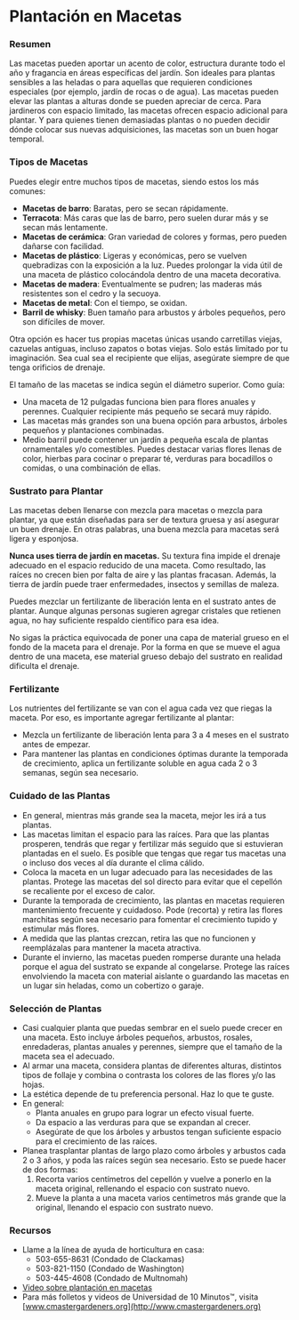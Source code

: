 # Plantación en Macetas

### Resumen

Las macetas pueden aportar un acento de color, estructura durante todo el año y fragancia en áreas específicas del jardín. Son ideales para plantas sensibles a las heladas o para aquellas que requieren condiciones especiales (por ejemplo, jardín de rocas o de agua). Las macetas pueden elevar las plantas a alturas donde se pueden apreciar de cerca. Para jardineros con espacio limitado, las macetas ofrecen espacio adicional para plantar. Y para quienes tienen demasiadas plantas o no pueden decidir dónde colocar sus nuevas adquisiciones, las macetas son un buen hogar temporal.

### Tipos de Macetas

Puedes elegir entre muchos tipos de macetas, siendo estos los más comunes:

- **Macetas de barro**: Baratas, pero se secan rápidamente.
- **Terracota**: Más caras que las de barro, pero suelen durar más y se secan más lentamente.
- **Macetas de cerámica**: Gran variedad de colores y formas, pero pueden dañarse con facilidad.
- **Macetas de plástico**: Ligeras y económicas, pero se vuelven quebradizas con la exposición a la luz. Puedes prolongar la vida útil de una maceta de plástico colocándola dentro de una maceta decorativa.
- **Macetas de madera**: Eventualmente se pudren; las maderas más resistentes son el cedro y la secuoya.
- **Macetas de metal**: Con el tiempo, se oxidan.
- **Barril de whisky**: Buen tamaño para arbustos y árboles pequeños, pero son difíciles de mover.

Otra opción es hacer tus propias macetas únicas usando carretillas viejas, cazuelas antiguas, incluso zapatos o botas viejas. Solo estás limitado por tu imaginación. Sea cual sea el recipiente que elijas, asegúrate siempre de que tenga orificios de drenaje.

El tamaño de las macetas se indica según el diámetro superior. Como guía:

- Una maceta de 12 pulgadas funciona bien para flores anuales y perennes. Cualquier recipiente más pequeño se secará muy rápido.
- Las macetas más grandes son una buena opción para arbustos, árboles pequeños y plantaciones combinadas.
- Medio barril puede contener un jardín a pequeña escala de plantas ornamentales y/o comestibles. Puedes destacar varias flores llenas de color, hierbas para cocinar o preparar té, verduras para bocadillos o comidas, o una combinación de ellas.

### Sustrato para Plantar

Las macetas deben llenarse con mezcla para macetas o mezcla para plantar, ya que están diseñadas para ser de textura gruesa y así asegurar un buen drenaje. En otras palabras, una buena mezcla para macetas será ligera y esponjosa.

**Nunca uses tierra de jardín en macetas.** Su textura fina impide el drenaje adecuado en el espacio reducido de una maceta. Como resultado, las raíces no crecen bien por falta de aire y las plantas fracasan. Además, la tierra de jardín puede traer enfermedades, insectos y semillas de maleza.

Puedes mezclar un fertilizante de liberación lenta en el sustrato antes de plantar. Aunque algunas personas sugieren agregar cristales que retienen agua, no hay suficiente respaldo científico para esa idea.

No sigas la práctica equivocada de poner una capa de material grueso en el fondo de la maceta para el drenaje. Por la forma en que se mueve el agua dentro de una maceta, ese material grueso debajo del sustrato en realidad dificulta el drenaje.

### Fertilizante

Los nutrientes del fertilizante se van con el agua cada vez que riegas la maceta. Por eso, es importante agregar fertilizante al plantar:

- Mezcla un fertilizante de liberación lenta para 3 a 4 meses en el sustrato antes de empezar.
- Para mantener las plantas en condiciones óptimas durante la temporada de crecimiento, aplica un fertilizante soluble en agua cada 2 o 3 semanas, según sea necesario.

### Cuidado de las Plantas

- En general, mientras más grande sea la maceta, mejor les irá a tus plantas.
- Las macetas limitan el espacio para las raíces. Para que las plantas prosperen, tendrás que regar y fertilizar más seguido que si estuvieran plantadas en el suelo. Es posible que tengas que regar tus macetas una o incluso dos veces al día durante el clima cálido.
- Coloca la maceta en un lugar adecuado para las necesidades de las plantas. Protege las macetas del sol directo para evitar que el cepellón se recaliente por el exceso de calor.
- Durante la temporada de crecimiento, las plantas en macetas requieren mantenimiento frecuente y cuidadoso. Pode (recorta) y retira las flores marchitas según sea necesario para fomentar el crecimiento tupido y estimular más flores.
- A medida que las plantas crezcan, retira las que no funcionen y reemplázalas para mantener la maceta atractiva.
- Durante el invierno, las macetas pueden romperse durante una helada porque el agua del sustrato se expande al congelarse. Protege las raíces envolviendo la maceta con material aislante o guardando las macetas en un lugar sin heladas, como un cobertizo o garaje.

### Selección de Plantas

- Casi cualquier planta que puedas sembrar en el suelo puede crecer en una maceta. Esto incluye árboles pequeños, arbustos, rosales, enredaderas, plantas anuales y perennes, siempre que el tamaño de la maceta sea el adecuado.
- Al armar una maceta, considera plantas de diferentes alturas, distintos tipos de follaje y combina o contrasta los colores de las flores y/o las hojas.
- La estética depende de tu preferencia personal. Haz lo que te guste.
- En general:
  - Planta anuales en grupo para lograr un efecto visual fuerte.
  - Da espacio a las verduras para que se expandan al crecer.
  - Asegúrate de que los árboles y arbustos tengan suficiente espacio para el crecimiento de las raíces.
- Planea trasplantar plantas de largo plazo como árboles y arbustos cada 2 o 3 años, y poda las raíces según sea necesario. Esto se puede hacer de dos formas:
  1. Recorta varios centímetros del cepellón y vuelve a ponerlo en la maceta original, rellenando el espacio con sustrato nuevo.
  2. Mueve la planta a una maceta varios centímetros más grande que la original, llenando el espacio con sustrato nuevo.

### Recursos

- Llame a la línea de ayuda de horticultura en casa:
  - 503-655-8631 (Condado de Clackamas)
  - 503-821-1150 (Condado de Washington)
  - 503-445-4608 (Condado de Multnomah)
- [Video sobre plantación en macetas](https://www.youtube.com/watch?v=wHnYV-kgJ0c)
- Para más folletos y videos de Universidad de 10 Minutos™, visita [www.cmastergardeners.org](http://www.cmastergardeners.org)
